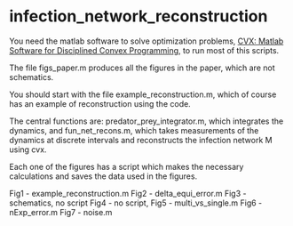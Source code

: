 # infection_network_reconstruction

You need the matlab software to solve optimization problems, [CVX: Matlab Software for Disciplined Convex Programming](http://cvxr.com/cvx/), to run most of this scripts.

The file figs_paper.m produces all the figures in the paper, which are not schematics.

You should start with the file example_reconstruction.m, which of course has an example of reconstruction using the code.

The central functions are:
predator_prey_integrator.m, which integrates the dynamics, and
fun_net_recons.m, which takes measurements of the dynamics at discrete intervals and reconstructs the infection network M using cvx.

Each one of the figures has a script which makes the necessary calculations and saves the data used in the figures.

Fig1 - example_reconstruction.m
Fig2 - delta_equi_error.m
Fig3 - schematics, no script
Fig4 - no script,
Fig5 - multi_vs_single.m
Fig6 - nExp_error.m
Fig7 - noise.m

